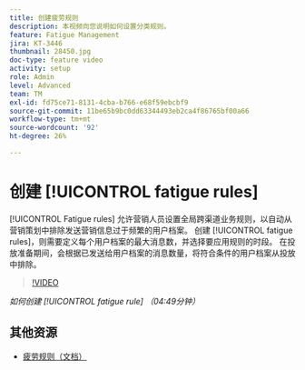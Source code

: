 ```yaml
---
title: 创建疲劳规则
description: 本视频向您说明如何设置分类规则。
feature: Fatigue Management
jira: KT-3446
thumbnail: 28450.jpg
doc-type: feature video
activity: setup
role: Admin
level: Advanced
team: TM
exl-id: fd75ce71-8131-4cba-b766-e68f59ebcbf9
source-git-commit: 11be65b9bc0dd63344493eb2ca4f86765bf00a66
workflow-type: tm+mt
source-wordcount: '92'
ht-degree: 26%

---
```


# 创建 [!UICONTROL fatigue rules]

[!UICONTROL Fatigue rules] 允许营销人员设置全局跨渠道业务规则，以自动从营销策划中排除发送营销信息过于频繁的用户档案。
创建 [!UICONTROL fatigue rules]，则需要定义每个用户档案的最大消息数，并选择要应用规则的时段。 在投放准备期间，会根据已发送给用户档案的消息数量，将符合条件的用户档案从投放中排除。

>[!VIDEO](https://video.tv.adobe.com/v/28450?quality=12&learn=on)

*如何创建 [!UICONTROL fatigue rule] （04:49分钟）*

## 其他资源

* [疲劳规则（文档）](https://experienceleague.adobe.com/docs/campaign-standard/using/testing-and-sending/working-with-typology-rules/fatigue-rules.html)
